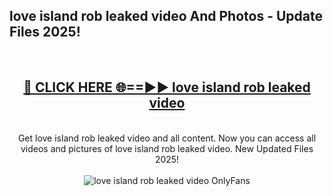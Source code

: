 <h2>love island rob leaked video And Photos - Update Files 2025!</h2>
<br>
<div align="center">
<h2><a href="https://betterlinks.top/A2PfLJ" rel="nofollow">🔴 CLICK HERE 🌐==►► love island rob leaked video</a></h2>
<br>
Get love island rob leaked video and all content. Now you can access all videos and pictures of love island rob leaked video. New Updated Files 2025!
<br>
<br>
<a href="https://betterlinks.top/A2PfLJ" rel="nofollow" data-target="animated-image.originalLink"><img src="https://i.imgur.com/dJHk4Zq.gif" alt="love island rob leaked video OnlyFans" style="max-width: 100%; display: inline-block;" data-target="animated-image.originalImage"></a>
</div>
<br>